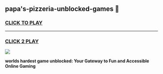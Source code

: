 
## papa's-pizzeria-unblocked-games 👋
<h3>
<a href="https://premium.freeplayer.one?title=papa's-pizzeria-unblocked-games&ref=14F">CLICK TO PLAY</a></h3>
<hr>

<h3>
<a href="https://premium.freeplayer.one?title=papa's-pizzeria-unblocked-games&ref=14F">CLICK 2 PLAY</a>
  
</h3>

<a href="https://premium.freeplayer.one?title=papa's-pizzeria-unblocked-games&ref=12F/"><img src="https://clearcache.store/games.png"></a>


**worlds hardest game unblocked: Your Gateway to Fun and Accessible Online Gaming**

